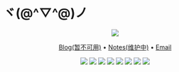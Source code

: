 # ヾ(@^▽^@)ノ

<p align='center'>
   <img src="https://github-readme-stats.vercel.app/api?username=sunyufei&show_icons=true&hide=contribs" />
</p>

<p align='center'>
   <a href='https://blog.sunyufei.ml'>Blog(暂不可用)</a>
   •
   <a href='https://sunyufei.ml'>Notes(维护中)</a>
   •
   <a href='mailto:sunyufei963@qq.com'>Email</a>
</p>

<p align='center'>
   <img src='https://img.shields.io/badge/C%2FC++-%2300599c?style=flat&logo=c&logoColor=white' />
   <img src='https://img.shields.io/badge/Python3-%233776ab?style=flat&logo=python&logoColor=white' />
   <img src='https://img.shields.io/badge/Java-%23e6892e?style=flat&logo=java&logoColor=white' />
   <img src='https://img.shields.io/badge/TypeScript-%233178c6?style=flat&logo=typescript&logoColor=white' />
   <img src='https://img.shields.io/badge/Spring%20Boot-%236db33f?style=flat&logo=springboot&logoColor=white' />
   <img src='https://img.shields.io/badge/Next.js-%23000000?style=flat&logo=nextdotjs&logoColor=white' />
   <img src='https://img.shields.io/badge/Nuxt.js-%2300dc82?style=flat&logo=nuxtdotjs&logoColor=white' />
   <img src='https://img.shields.io/badge/VitePress-%234fc08d?style=flat&logo=vuedotjs&logoColor=white' />
</p>

<!--
<p align='center'>
   <img src='https://img.shields.io/badge/Git-%23f05032?style=flat&logo=git&logoColor=white' />
   <img src='https://img.shields.io/badge/VSCode-%23007acc?style=flat&logo=visualstudiocode&logoColor=white' />
   <img src='https://img.shields.io/badge/IntelliJ%20IDEA-%23fe4f63?style=flat&logo=intellijidea&logoColor=white' />
   <img src='https://img.shields.io/badge/NeoVim-%2357a143?style=flat&logo=neovim&logoColor=white' />
</p>


<p align='center'>
   <img src='https://img.shields.io/badge/CI%2FCD-%23d24939?style=flat&logo=jenkins&logoColor=white' />
   <img src='https://img.shields.io/badge/Podman-%23892ca0?style=flat&logo=podman&logoColor=white' />
   <img src='https://img.shields.io/badge/Docker-%232496ed?style=flat&logo=docker&logoColor=white' />
   <img src='' />
</p>


<p align='center'>
   <img src='https://img.shields.io/badge/GitHub-%2357606a?style=flat&logo=github&logoColor=white' />
   <img src='https://img.shields.io/badge/Vercel-%23000000?style=flat&logo=vercel&logoColor=white' />
   <img src='https://img.shields.io/badge/Cloudflare-%23f38020?style=flat&logo=cloudflare&logoColor=white' />
</p>

<p align='center'>
   <img src='https://img.shields.io/badge/Harmony%20OS-%23ff0000?style=flat&logo=huawei&logoColor=white' />
   <img src='https://img.shields.io/badge/macOS-%23000000?style=flat&logo=apple&logoColor=white' />
   <img src='https://img.shields.io/badge/Linux-%231c89bb?style=flat&logo=linux&logoColor=white' />
   <img src='https://img.shields.io/badge/Windows-%230078d6?style=flat&logo=windows&logoColor=white' />
</p>

-->
